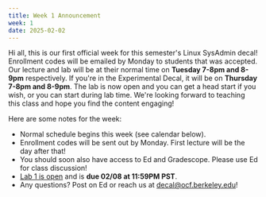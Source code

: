 ```yaml
---
title: Week 1 Announcement
week: 1
date: 2025-02-02
---
```


Hi all, this is our first official week for this semester's Linux SysAdmin decal! 
Enrollment codes will be emailed by Monday to students that was accepted. Our 
lecture and lab will be at their normal time on **Tuesday 7-8pm and 8-9pm** respectively. 
If you're in the Experimental Decal, it will be on **Thursday 7-8pm and 8-9pm**.
The lab is now open and you can get a head start if you wish, or you can start during lab time.
We're looking forward to teaching this class and hope you find the content
engaging!

Here are some notes for the week:

- Normal schedule begins this week (see calendar below).
- Enrollment codes will be sent out by Monday. First lecture will be the day after that!
- You should soon also have access to Ed and Gradescope. Please use Ed for class discussion!
- [Lab 1 is open](https://decal.ocf.berkeley.edu/labs/1) and is **due 02/08 at 11:59PM PST**.
- Any questions? Post on Ed or reach us at [decal@ocf.berkeley.edu](mailto:decal@ocf.berkeley.edu)!
